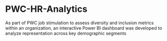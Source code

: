 # PWC-HR-Analytics
As part of PWC job stimulation to assess diversity and inclusion metrics within an organization, an interactive Power BI dashboard was developed to analyze representation across key demographic segments
